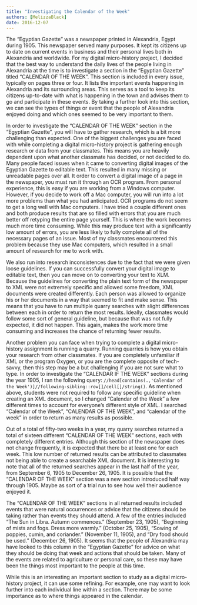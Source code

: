 ```yaml
---
title: "Investigating the Calendar of the Week"
authors: [MelizzaBlack]
date: 2016-12-07
---
```


The “Egyptian Gazette” was a newspaper printed in Alexandria, Egypt during 1905. This newspaper served many purposes. It kept its citizens up to date on current events in business and their personal lives both in Alexandria and worldwide. For my digital micro-history project, I decided that the best way to understand the daily lives of the people living in Alexandria at the time is to investigate a section in the “Egyptian Gazette” titled “CALENDAR OF THE WEEK”. This section is included in every issue, typically on pages three or four. It lists the important events happening in Alexandria and its surrounding areas. This serves as a tool to keep its citizens up-to-date with what is happening in the town and advises them to go and participate in these events. By taking a further look into this section, we can see the types of things or event that the people of Alexandria enjoyed doing and which ones seemed to be very important to them.

In order to investigate the “CALENDAR OF THE WEEK” section in the “Egyptian Gazette”, you will have to gather research, which is a bit more challenging than expected. One of the biggest challenges you are faced with while completing a digital micro-history project is gathering enough research or data from your classmates. This means you are heavily dependent upon what another classmate has decided, or not decided to do. Many people faced issues when it came to converting digital images of the Egyptian Gazette to editable text. This resulted in many missing or unreadable pages over all. It order to convert a digital image of a page in the newspaper, you must run it through an OCR program. From personal experience, this is easy if you are working from a Windows computer. However, if you decide to work off a Mac computer, you will run into a lot more problems than what you had anticipated. OCR programs do not seem to get a long well with Mac computers. I have tried a couple different ones and both produce results that are so filled with errors that you are much better off retyping the entire page yourself. This is where the work becomes much more time consuming. While this may produce text with a significantly low amount of errors, you are less likely to fully complete all of the necessary pages of an issue. Most of my classmates encountered this problem because they use Mac computers, which resulted in a small amount of research for me to work with.

We also run into research inconsistences due to the fact that we were given loose guidelines. If you can successfully convert your digital image to editable text, then you can move on to converting your text to XLM. Because the guidelines for converting the plain text form of the newspaper to XML were not extremely specific and allowed some freedom, XML documents were created differently.  Each person was allowed to organize his or her documents in a way that seemed to fit and make sense. This means that you have to run multiple quarry searches with slight differences between each in order to return the most results. Ideally, classmates would follow some sort of general guideline, but because that was not fully expected, it did not happen. This again, makes the work more time consuming and increases the chance of returning fewer results.

Another problem you can face when trying to complete a digital micro-history assignment is running a quarry. Running quarries is how you obtain your research from other classmates. If you are completely unfamiliar if XML or the program Oxygen, or you are the complete opposite of tech-savvy, then this step may be a but challenging if you are not sure what to type. In order to investigate the “CALENDAR IF THE WEEK” sections during the year 1905, I ran the following query:  `//head[contains(.,'Calendar of the Week')]//following-sibling::row[]/cell[]/string()`. As mentioned above, students were not required to follow any specific guideline when creating an XML document, so I changed “Calendar of the Week” a few different times to account for everyone’s different style of XML. I searched “Calendar of the Week”, “CALENDAR OF THE WEEK”, and “calendar of the week” in order to return as many results as possible.

Out of a total of fifty-two weeks in a year, my quarry searches returned a total of sixteen different “CALENDAR OF THE WEEK” sections, each with completely different entries. Although this section of the newspaper does not change frequently, it is expected that there be at least one for each week. This low number of returned results can be attributed to classmates not being able to create a searchable XML document. It is interesting to note that all of the returned searches appear in the last half of the year, from September 6, 1905 to December 26, 1905. It is possible that the “CALENDAR OF THE WEEK” section was a new section introduced half way through 1905. Maybe as sort of a trial run to see how well their audience enjoyed it.

The “CALENDAR OF THE WEEK” sections in all returned results included events that were natural occurrences or advice that the citizens should be taking rather than events they should attend. A few of the entries included “The Sun in Libra. Autumn commences.” (September 23, 1905), “Beginning of mists and fogs. Dress more warmly.” (October 25, 1905), “Sowing of poppies, cumin, and coriander.” (November 11, 1905), and “Dry food should be used.” (December 26, 1905). It seems that the people of Alexandria may have looked to this column in the “Egyptian Gazette” for advice on what they should be doing that week and actions that should be taken. Many of the events are related to agriculture or personal care, so these may have been the things most important to the people at this time.

While this is an interesting an important section to study as a digital micro-history project, it can use some refining. For example, one may want to look further into each individual line within a section. There may be some importance as to where things appeared in the calendar.
